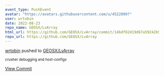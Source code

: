 ```yaml
---
event_type: PushEvent
avatar: "https://avatars.githubusercontent.com/u/4522899?"
user: wrtobin
date: 2022-08-23
repo_name: GEOSX/LvArray
html_url: https://github.com/GEOSX/LvArray/commit/14bdf82d19d67a59242b5de162d1c4f1014e564c
repo_url: https://github.com/GEOSX/LvArray
---
```


<a href='https://github.com/wrtobin' target='_blank'>wrtobin</a> pushed to <a href='https://github.com/GEOSX/LvArray' target='_blank'>GEOSX/LvArray</a>

<small>crusher debugging and host-configs</small>

<a href='https://github.com/GEOSX/LvArray/commit/14bdf82d19d67a59242b5de162d1c4f1014e564c' target='_blank'>View Commit</a>